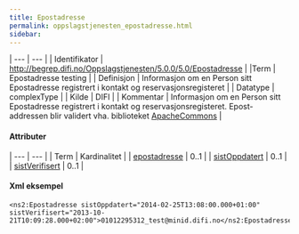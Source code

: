 ```yaml
---
title: Epostadresse  
permalink: oppslagstjenesten_epostadresse.html
sidebar:
---
```


| --- | --- |
| Identifikator  | http://begrep.difi.no/Oppslagstjenesten/5.0.0/5.0/Epostadresse |
|Term | Epostadresse testing |
| Definisjon  | Informasjon om en Person sitt Epostadresse registrert i kontakt og reservasjonsregisteret |
| Datatype  | complexType |
| Kilde | DIFI |
| Kommentar | Informasjon om en Person sitt Epostadresse registrert i kontakt og reservasjonsregisteret. Epost-addressen blir validert vha. biblioteket [ApacheCommons](http://commons.apache.org/proper/commons-validator/) |

#### Attributer

| --- | --- |
| Term | Kardinalitet |
| [epostadresse](../felles/epostadresse.md)     | 0..1 |
| [sistOppdatert](../felles/sistOppdatert.md)   | 0..1 |
| [sistVerifisert](../felles/sistVerifisert.md) | 0..1 |
 



#### Xml eksempel

```
<ns2:Epostadresse sistOppdatert="2014-02-25T13:08:00.000+01:00" sistVerifisert="2013-10-21T10:09:28.000+02:00">01012295312_test@minid.difi.no</ns2:Epostadresse>
```

